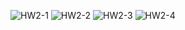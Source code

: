![HW2-1](https://github.com/Jiajia-mathstat/Tes/blob/main/IMAGE/Homework-8.jpg)
![HW2-2](https://github.com/Jiajia-mathstat/Tes/blob/main/IMAGE/Homework-9.jpg)
![HW2-3](https://github.com/Jiajia-mathstat/Tes/blob/main/IMAGE/Homework-10.jpg)
![HW2-4](https://github.com/Jiajia-mathstat/Tes/blob/main/IMAGE/Homework-11.jpg)
